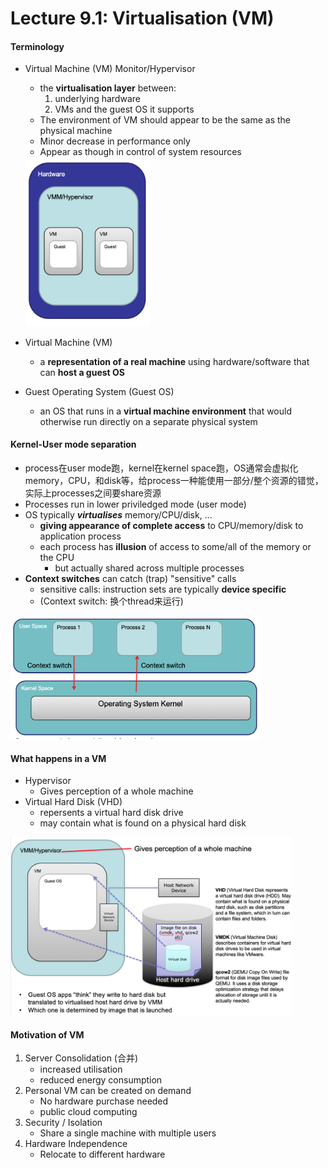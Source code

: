 # Lecture 9.1: Virtualisation (VM)

#### Terminology
* Virtual Machine (VM) Monitor/Hypervisor
    * the **virtualisation layer** between:
        1. underlying hardware
        2. VMs and the guest OS it supports
    * The environment of VM should appear to be the same as the physical machine
    *  Minor decrease in performance only
    * Appear as though in control of system resources

    <img src="pic/hypervisor.png" width="200">
* Virtual Machine (VM)
    * a **representation of a real machine** using hardware/software that can **host a guest OS**
* Guest Operating System (Guest OS)
    * an OS that runs in a **virtual machine environment** that would otherwise run directly on a separate physical system

#### Kernel-User mode separation
* process在user mode跑，kernel在kernel space跑，OS通常会虚拟化memory，CPU，和disk等，给process一种能使用一部分/整个资源的错觉，实际上processes之间要share资源
* Processes run in lower priviledged mode (user mode)
* OS typically _**virtualises**_ memory/CPU/disk, ...
    * **giving appearance of complete access** to CPU/memory/disk to application process
    * each process has **illusion** of access to some/all of the memory or the CPU
        * but actually shared across multiple processes
* **Context switches** can catch (trap) "sensitive" calls
    * sensitive calls: instruction sets are typically **device specific**
    * (Context switch: 换个thread来运行)

<img src="pic/kernal-user.png" width="400">

#### What happens in a VM
* Hypervisor
    * Gives perception of a whole machine
* Virtual Hard Disk (VHD)
    * repersents a virtual hard disk drive
    * may contain what is found on a physical hard disk
<img src="pic/in_vm.png" width="450">

#### Motivation of VM
1. Server Consolidation (合并)
    * increased utilisation
    * reduced energy consumption
2. Personal VM can be created on demand
    * No hardware purchase needed
    * public cloud computing
3. Security / Isolation
    * Share a single machine with multiple users
4. Hardware Independence
    * Relocate to different hardware